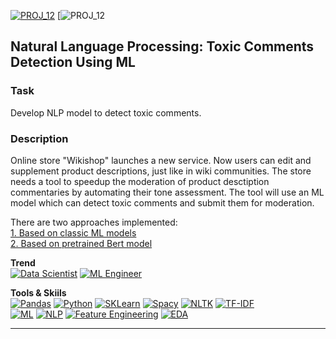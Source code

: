[![PROJ_12](https://img.shields.io/badge/go%20to%20PROJECT-12%20Classic%20ML-87CEEB)](https://github.com/ivan-aleshin/yandex-practicum-projects/blob/main/12_nlp_toxic_comments_detection/12_nlp_toxic_comments_detection.ipynb)
[![PROJ_12](https://github.com/ivan-aleshin/yandex-practicum-projects/blob/main/12_nlp_toxic_comments_detection/12_nlp_toxic_comments_detection_bert.ipynb)

## Natural Language Processing: Toxic Comments Detection Using ML

### Task
Develop NLP model to detect toxic comments.

### Description
Online store "Wikishop" launches a new service. Now users can edit and supplement product descriptions, just like in wiki communities. The store needs a tool to speedup the moderation of product desctiption commentaries by automating their tone assessment. The tool will use an ML model which can detect toxic comments and submit them for moderation.  

There are two approaches implemented:  
[1. Based on classic ML models](https://github.com/ivan-aleshin/yandex-practicum-projects/blob/main/12_nlp_toxic_comments_detection/12_nlp_toxic_comments_detection.ipynb)  
[2. Based on pretrained Bert model](https://github.com/ivan-aleshin/yandex-practicum-projects/blob/main/12_nlp_toxic_comments_detection/12_nlp_toxic_comments_detection_bert.ipynb)

**Trend**  
[![Data Scientist](https://img.shields.io/static/v1?label=Trend&message=Data%20Scientist&color=218c74)](#)
[![ML Engineer](https://img.shields.io/static/v1?label=Trend&message=ML%20Engineer&color=6495ED)](#)  

**Tools & Skiils**  
[![Pandas](https://img.shields.io/static/v1?label=tool&message=Pandas&color=40407a)](#)
[![Python](https://img.shields.io/static/v1?label=tool&message=Python&color=33d9b2)](#)
[![SKLearn](https://img.shields.io/static/v1?label=tool&message=sklearn&color=cd6133)](#)
[![Spacy](https://img.shields.io/static/v1?label=tool&message=Spacy&color=cd6133)](#)
[![NLTK](https://img.shields.io/static/v1?label=tool&message=nltk&color=cd6133)](#)
[![TF-IDF](https://img.shields.io/static/v1?label=tool&message=tf-idf&color=cd6133)](#)  
[![ML](https://img.shields.io/static/v1?label=skill&message=Machine%20Learning&color=1B9CFC)](#)
[![NLP](https://img.shields.io/static/v1?label=skill&message=Natural%20Language%20Processing&color=2ECC71)](#)
[![Feature Engineering](https://img.shields.io/static/v1?label=skill&message=Feature%20Engineering&color=B33771)](#)
[![EDA](https://img.shields.io/static/v1?label=skill&message=EDA&color=FFBF00)](#)  

***
